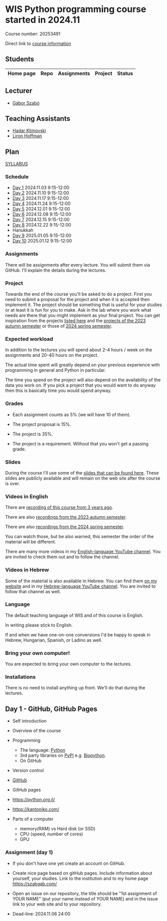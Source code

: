 # WIS Python programming course started in 2024.11

Course number: 20253491

Direct link to [course information](https://erez.weizmann.ac.il/pls/htmldb/f?p=186:30:::NO::pid,pprev:15125,14987)

## Students

| Home page | Repo | Assignments | Project | Status |
| --------- | ---- | ----------- | ------- | ------ |

## Lecturer

* [Gábor Szabó](https://szabgab.com/)

## Teaching Assistants

* [Hadar Klimovski](https://hadarklimovski.github.io/)
* [Liron Hoffman](https://liroh99.github.io/)

## Plan

[SYLLABUS](SYLLABUS.md)

### Schedule

* [Day 1](#Day-1) 2024.11.03 9:15-12:00
* [Day 2](#Day-2) 2024.11.10 9:15-12:00
* [Day 3](#Day-3) 2024.11.17 9:15-12:00
* [Day 4](#Day-4) 2024.11.24 9:15-12:00
* [Day 5](#Day-5) 2024.12.01 9:15-12:00
* [Day 6](#Day-6) 2024.12.08 9:15-12:00
* [Day 7](#Day-7) 2024.12.15 9:15-12:00
* [Day 8](#Day-8) 2024.12.22 9:15-12:00
* Hanukkah
* [Day 9](#Day-9) 2025.01.05 9:15-12:00
* [Day 10](#Day-10) 2025.01.12 9:15-12:00

### Assignments

There will be assignments after every lecture. You will submit them via GitHub. I'll explain the details during the lectures.

### Project

Towards the end of the course you'll be asked to do a project.
First you need to submit a proposal for the project and when it is accepted then implement it.
The project should be something that is useful for your studies or at least it is fun for you to make.
Ask in the lab where you work what needs are there that you might implement as your final project.
You can get inspiration from the projects [listed here](https://code-maven.com/programming-bootcamp-for-scientists)
and the [projects of the 2023 autumn semester](https://github.com/szabgab/wis-python-bootcamp-2023-12)
or those of [2024 spring semester](https://github.com/szabgab/wis-python-course-2024-04).

### Expected workload

In addition to the lectures you will spend about 2-4 hours / week on the assignments and 20-40 hours on the project.

The actual time spent will greatly depend on your previous experience with programming in general and Python in particular.

The time you spend on the project will also depend on the availability of the data you work on.
If you pick a project that you would want to do anyway then this is basically time you would spend anyway.


### Grades

* Each assignment counts as 5% (we will have 10 of them).
* The project proposal is 15%.
* The project is 35%.

* The project is a requirement. Without that you won't get a passing grade.

### Slides

During the course I'll use some of the [slides that can be found here](https://slides.code-maven.com/python/).
These slides are publicly available and will remain on the web site after the course is over.

### Videos in English

There are [recording of this course from 3 years ago](https://code-maven.com/programming-bootcamp-for-scientists).

There are also [recordings from the 2023 autumn semester](https://github.com/szabgab/wis-python-bootcamp-2023-12).

There are also [recordings from the 2024 spring semester](https://github.com/szabgab/wis-python-course-2024-04).

You can watch those, but be also warned, this semester the order of the material will be different.

There are many more videos in my [English-language YouTube channel](https://code-maven.com/youtube).
You are invited to check them out and to follow the channel.

### Videos in Hebrew

Some of the material is also available in Hebrew. You can find them [on my website](https://he.code-maven.com/)
and in my [Hebrew-language YouTube channel](https://he.code-maven.com/youtube). You are invited to
follow that channel as well.

### Language

The default teaching language of WIS and of this course is English.

In writing please stick to English.

If and when we have one-on-one conversions I'd be happy to speak in Hebrew, Hungarian, Spanish, or Ladino as well.

### Bring your own computer!

You are expected to bring your own computer to the lectures.

### Installations

There is no need to install anything up front. We'll do that during the lectures.

## Day 1 - GitHub, GitHub Pages

* Self introduction
* Overview of the course
* Programming
    * The language: [Python](https://www.python.org/)
    * 3rd party libraries on [PyPI](https://pypi.org/) e.g. [Biopython](https://biopython.org/).
    * On GitHub
* Version control
* [GitHub](https://github.com/)
* GitHub pages

* https://python.org.il/
* https://kantoniko.com/

* Parts of a computer
    * memory(RAM) vs Hard disk (or SSD)
    * CPU (speed, number of cores)
    * GPU

### Assignment (day 1)

* If you don't have one yet create an account on GitHub.
* Create nice page based on gitHub pages. Include information about yourself, your studies. Link to the institution and to my home page https://szabgab.com/
* Open an issue on our repository, the title should be "1st assignment of YOUR NAME"  (put your name instead of YOUR NAME) and in the issue link to your web site and to your repository.

* Dead-line: 2024.11.06 24:00



